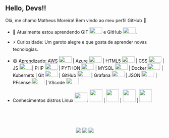 ## Hello, Devs!!
 Olá, me chamo Matheus Moreira! Bem vindo ao meu perfil GitHub 👋

- 🌱 Atualmente estou aprendendo GIT <img src="https://cdn.jsdelivr.net/gh/devicons/devicon@latest/icons/git/git-original.svg" width="40" height="20"/> e GitHub <img src="https://cdn.jsdelivr.net/gh/devicons/devicon@latest/icons/github/github-original.svg" width="40" height="20"/>.
- ⚡ Curiosidade: Um garoto alegre e que gosta de aprender novas tecnologias.
- 😄 Aprendizado: AWS <img src="https://cdn.jsdelivr.net/gh/devicons/devicon@latest/icons/amazonwebservices/amazonwebservices-original-wordmark.svg" width="40" height="20"/> | Azure <img src="https://cdn.jsdelivr.net/gh/devicons/devicon@latest/icons/azure/azure-original.svg" width="40" height="20"/> | HTML5 <img src="https://cdn.jsdelivr.net/gh/devicons/devicon@latest/icons/html5/html5-original-wordmark.svg" width="40" height="20"/> | CSS <img src="https://cdn.jsdelivr.net/gh/devicons/devicon@latest/icons/css3/css3-original-wordmark.svg" width="40" height="20"/> | JS <img src="https://cdn.jsdelivr.net/gh/devicons/devicon@latest/icons/javascript/javascript-original.svg" width="40" height="20"/>| PHP <img src="https://cdn.jsdelivr.net/gh/devicons/devicon@latest/icons/php/php-original.svg" width="40" height="20"/> | PYTHON <img src="https://cdn.jsdelivr.net/gh/devicons/devicon@latest/icons/python/python-original-wordmark.svg" width="40" height="20"/> | MYSQL <img src="https://cdn.jsdelivr.net/gh/devicons/devicon@latest/icons/mysql/mysql-original-wordmark.svg" width="40" height="20"/> | Docker <img src="https://cdn.jsdelivr.net/gh/devicons/devicon@latest/icons/docker/docker-original-wordmark.svg" width="40" height="20"/> | Kubernets | Git <img src="https://cdn.jsdelivr.net/gh/devicons/devicon@latest/icons/git/git-original-wordmark.svg" width="40" height="20"/> | GitHub <img src="https://cdn.jsdelivr.net/gh/devicons/devicon@latest/icons/github/github-original-wordmark.svg" width="40" height="20"/> | Grafana <img src="https://cdn.jsdelivr.net/gh/devicons/devicon@latest/icons/grafana/grafana-original-wordmark.svg" width="40" height="20"/> | JSON <img src="https://cdn.jsdelivr.net/gh/devicons/devicon@latest/icons/json/json-original.svg" width="40" height="20"/> | PFsense <img src="https://cdn.jsdelivr.net/gh/devicons/devicon@latest/icons/pfsense/pfsense-original-wordmark.svg" width="40" height="20"/> | VScode <img src="https://cdn.jsdelivr.net/gh/devicons/devicon@latest/icons/vscode/vscode-original-wordmark.svg" width="40" height="20"/>

- Conhecimentos distros Linux <img src="https://cdn.jsdelivr.net/gh/devicons/devicon@latest/icons/linux/linux-original.svg" width="40" height="30"/>: <img src="https://cdn.jsdelivr.net/gh/devicons/devicon@latest/icons/archlinux/archlinux-original.svg" width="40" height="40"/> | <img src="https://cdn.jsdelivr.net/gh/devicons/devicon@latest/icons/debian/debian-original.svg" width="40" height="40"/> | <img src="https://cdn.jsdelivr.net/gh/devicons/devicon@latest/icons/ubuntu/ubuntu-original.svg" width="40" height="40"/> | <img src="https://cdn.jsdelivr.net/gh/devicons/devicon@latest/icons/raspberrypi/raspberrypi-original.svg" width="40" height="40"/>

<br><br><br>

<div align="center">
<a href="https://www.instagram.com/mmoreirar2/" target="_blank"><img loading="lazy" src="https://img.shields.io/badge/-Instagram-%23E4405F?style=for-the-badge&logo=instagram&logoColor=white" target="_blank"></a>
<a href = "mailto:mmatheusmoreira30@gmail.com"><img loading="lazy" src="https://img.shields.io/badge/Gmail-D14836?style=for-the-badge&logo=gmail&logoColor=white" target="_blank"></a>
<a href="https://www.linkedin.com/in/matheus-moreira-1b9936275" target="_blank"><img loading="lazy" src="https://img.shields.io/badge/-LinkedIn-%230077B5?style=for-the-badge&logo=linkedin&logoColor=white" target="_blank"></a>   
</div>
